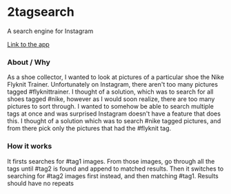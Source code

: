 2tagsearch
================
A search engine for Instagram

<a href="http://multi-hashtag-search.herokuapp.com/">Link to the app</a>

<h3>About / Why</h3>

As a shoe collector, I wanted to look at pictures of a particular shoe the Nike Flyknit Trainer.  Unfortunately on Instagram, there aren't too many pictures tagged #flyknittrainer.  I thought of a solution, which was to search for all shoes tagged #nike, however as I would soon realize, there are too many pictures to sort through.  I wanted to somehow be able to search multiple tags at once and was surprised Instagram doesn't have a feature that does this.  I thought of a solution which was to search #nike tagged pictures, and from there pick only the pictures that had the #flyknit tag.

<h3>How it works</h3>
It firsts searches for #tag1 images.  From those images, go through all the tags until #tag2 is found and append to matched results.
Then it switches to searching for #tag2 images first instead, and then matching #tag1.  Results should have no repeats
